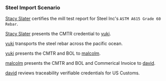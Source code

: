 ### Steel Import Scenario

[Stacy Slater](./manufacturer/stacy) certifies the mill test report for Steel Inc's `ASTM A615 Grade 60 Rebar`.

[Stacy Slater](./manufacturer/stacy) presents the CMTR credential to [yuki](./carrier/yuki).

[yuki](./carrier/yuki) transports the steel rebar across the pacific ocean.

[yuki](./carrier/yuki) presents the CMTR and BOL to [malcolm](./broker/malcolm).

[malcolm](./broker/malcolm) presents the CMTR and BOL and Commerical Invoice to [david](./customs/david).

[david]('./customs/david) reviews traceability verifiable credentials for US Customs.
